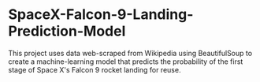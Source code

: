 # SpaceX-Falcon-9-Landing-Prediction-Model
This project uses data web-scraped from Wikipedia using BeautifulSoup to create a machine-learning model that predicts the probability of the first stage of Space X's Falcon 9 rocket landing for reuse.
